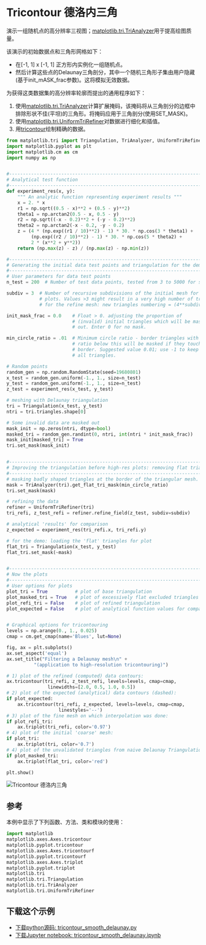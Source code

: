 # Tricontour 德洛内三角

演示一组随机点的高分辨率三视图；[matplotlib.tri.TriAnalyzer](https://matplotlib.org/api/tri_api.html#matplotlib.tri.TriAnalyzer)用于提高绘图质量。

该演示的初始数据点和三角形网格如下：

- 在[-1, 1] x [-1, 1] 正方形内实例化一组随机点。
- 然后计算这些点的Delaunay三角剖分，其中一个随机三角形子集由用户隐藏(基于init_mASK_frac参数)。这将模拟无效数据。

为获得这类数据集的高分辨率轮廓而提出的通用程序如下：

1. 使用[matplotlib.tri.TriAnalyzer](https://matplotlib.org/api/tri_api.html#matplotlib.tri.TriAnalyzer)计算扩展掩码，该掩码将从三角剖分的边框中排除形状不佳(平坦)的三角形。将掩码应用于三角剖分(使用SET_MASK)。
1. 使用[matplotlib.tri.UniformTriRefiner](https://matplotlib.org/api/tri_api.html#matplotlib.tri.UniformTriRefiner)对数据进行细化和插值。
1. 用[tricontour](https://matplotlib.org/api/_as_gen/matplotlib.axes.Axes.tricontour.html#matplotlib.axes.Axes.tricontour)绘制精确的数据。

```python
from matplotlib.tri import Triangulation, TriAnalyzer, UniformTriRefiner
import matplotlib.pyplot as plt
import matplotlib.cm as cm
import numpy as np


#-----------------------------------------------------------------------------
# Analytical test function
#-----------------------------------------------------------------------------
def experiment_res(x, y):
    """ An analytic function representing experiment results """
    x = 2. * x
    r1 = np.sqrt((0.5 - x)**2 + (0.5 - y)**2)
    theta1 = np.arctan2(0.5 - x, 0.5 - y)
    r2 = np.sqrt((-x - 0.2)**2 + (-y - 0.2)**2)
    theta2 = np.arctan2(-x - 0.2, -y - 0.2)
    z = (4 * (np.exp((r1 / 10)**2) - 1) * 30. * np.cos(3 * theta1) +
         (np.exp((r2 / 10)**2) - 1) * 30. * np.cos(5 * theta2) +
         2 * (x**2 + y**2))
    return (np.max(z) - z) / (np.max(z) - np.min(z))

#-----------------------------------------------------------------------------
# Generating the initial data test points and triangulation for the demo
#-----------------------------------------------------------------------------
# User parameters for data test points
n_test = 200  # Number of test data points, tested from 3 to 5000 for subdiv=3

subdiv = 3  # Number of recursive subdivisions of the initial mesh for smooth
            # plots. Values >3 might result in a very high number of triangles
            # for the refine mesh: new triangles numbering = (4**subdiv)*ntri

init_mask_frac = 0.0    # Float > 0. adjusting the proportion of
                        # (invalid) initial triangles which will be masked
                        # out. Enter 0 for no mask.

min_circle_ratio = .01  # Minimum circle ratio - border triangles with circle
                        # ratio below this will be masked if they touch a
                        # border. Suggested value 0.01; use -1 to keep
                        # all triangles.

# Random points
random_gen = np.random.RandomState(seed=19680801)
x_test = random_gen.uniform(-1., 1., size=n_test)
y_test = random_gen.uniform(-1., 1., size=n_test)
z_test = experiment_res(x_test, y_test)

# meshing with Delaunay triangulation
tri = Triangulation(x_test, y_test)
ntri = tri.triangles.shape[0]

# Some invalid data are masked out
mask_init = np.zeros(ntri, dtype=bool)
masked_tri = random_gen.randint(0, ntri, int(ntri * init_mask_frac))
mask_init[masked_tri] = True
tri.set_mask(mask_init)


#-----------------------------------------------------------------------------
# Improving the triangulation before high-res plots: removing flat triangles
#-----------------------------------------------------------------------------
# masking badly shaped triangles at the border of the triangular mesh.
mask = TriAnalyzer(tri).get_flat_tri_mask(min_circle_ratio)
tri.set_mask(mask)

# refining the data
refiner = UniformTriRefiner(tri)
tri_refi, z_test_refi = refiner.refine_field(z_test, subdiv=subdiv)

# analytical 'results' for comparison
z_expected = experiment_res(tri_refi.x, tri_refi.y)

# for the demo: loading the 'flat' triangles for plot
flat_tri = Triangulation(x_test, y_test)
flat_tri.set_mask(~mask)


#-----------------------------------------------------------------------------
# Now the plots
#-----------------------------------------------------------------------------
# User options for plots
plot_tri = True          # plot of base triangulation
plot_masked_tri = True   # plot of excessively flat excluded triangles
plot_refi_tri = False    # plot of refined triangulation
plot_expected = False    # plot of analytical function values for comparison


# Graphical options for tricontouring
levels = np.arange(0., 1., 0.025)
cmap = cm.get_cmap(name='Blues', lut=None)

fig, ax = plt.subplots()
ax.set_aspect('equal')
ax.set_title("Filtering a Delaunay mesh\n" +
          "(application to high-resolution tricontouring)")

# 1) plot of the refined (computed) data contours:
ax.tricontour(tri_refi, z_test_refi, levels=levels, cmap=cmap,
               linewidths=[2.0, 0.5, 1.0, 0.5])
# 2) plot of the expected (analytical) data contours (dashed):
if plot_expected:
    ax.tricontour(tri_refi, z_expected, levels=levels, cmap=cmap,
                   linestyles='--')
# 3) plot of the fine mesh on which interpolation was done:
if plot_refi_tri:
    ax.triplot(tri_refi, color='0.97')
# 4) plot of the initial 'coarse' mesh:
if plot_tri:
    ax.triplot(tri, color='0.7')
# 4) plot of the unvalidated triangles from naive Delaunay Triangulation:
if plot_masked_tri:
    ax.triplot(flat_tri, color='red')

plt.show()
```

![Tricontour 德洛内三角](https://matplotlib.org/_images/sphx_glr_tricontour_smooth_delaunay_001.png)

## 参考

本例中显示了下列函数、方法、类和模块的使用：

```python
import matplotlib
matplotlib.axes.Axes.tricontour
matplotlib.pyplot.tricontour
matplotlib.axes.Axes.tricontourf
matplotlib.pyplot.tricontourf
matplotlib.axes.Axes.triplot
matplotlib.pyplot.triplot
matplotlib.tri
matplotlib.tri.Triangulation
matplotlib.tri.TriAnalyzer
matplotlib.tri.UniformTriRefiner
```

## 下载这个示例

- [下载python源码: tricontour_smooth_delaunay.py](https://matplotlib.org/_downloads/tricontour_smooth_delaunay.py)
- [下载Jupyter notebook: tricontour_smooth_delaunay.ipynb](https://matplotlib.org/_downloads/tricontour_smooth_delaunay.ipynb)
